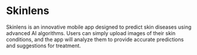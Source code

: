# Skinlens
Skinlens is an innovative mobile app designed to predict skin diseases using advanced AI algorithms. Users can simply upload images of their skin conditions, and the app will analyze them to provide accurate predictions and suggestions for treatment. 
